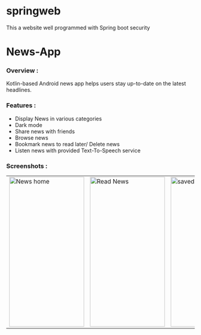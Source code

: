 # springweb
This a website well programmed with Spring boot security




# News-App 

### Overview :
Kotlin-based Android news app helps users stay up-to-date on the latest headlines.

### Features :
* Display News in various categories 
* Dark mode
* Share news with friends
* Browse news
* Bookmark news to read later/ Delete news
* Listen news with provided Text-To-Speech service

 ### Screenshots : 
 
 <table align="center">
  <tr>
    <td><img src="https://user-images.githubusercontent.com/78819932/174809712-f01ac92a-dee3-4ad2-a5cb-9f93c2065eed.png" alt="News home" style="width:200px;height:400px;"></td>
    <td><img src="[https://github.com/Raj-m01/News-App/blob/master/screenshots/read%20news%20activity.jpeg](https://user-images.githubusercontent.com/78819932/174812441-406bbf16-7131-4b0b-8523-a0f6829b0df9.png)" alt="Read News" style="width:200px;height:400px;"></td>
    <td><img src="https://github.com/Raj-m01/News-App/blob/master/screenshots/saved%20news%20activity.jpeg" alt="saved" style="width:200px;height:400px;"></td>
  </tr>
  
  
   
</table><br><br>


 







